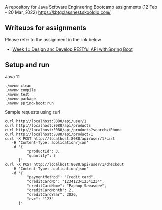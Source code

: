 A repository for Java Software Engineering Bootcamp assignments (12 Feb - 20 Mar, 2022) https://kbtgclassnest.skooldio.com/
## Writeups for assignments
Please refer to the assignment in the link below
* [Week 1 :: Design and Develop RESTful API with Spring Boot](https://github.com/paphopsaw/assignment-java-boot-camp/wiki/Week-01)

## Setup and run
Java 11
```
./mvnw clean
./mvnw compile
./mvnw test
./mvnw package
./mvnw spring-boot:run
```
Sample requests using curl
```
curl http://localhost:8080/api/user/1
curl http://localhost:8080/api/products
curl http://localhost:8080/api/products?search=iPhone
curl http://localhost:8080/api/product/1
curl -X POST http://localhost:8080/api/user/1/cart
   -H 'Content-Type: application/json'
   -d '{
          "productId": 3,
          "quantity": 5
      }'
curl -X POST http://localhost:8080/api/user/1/checkout
   -H 'Content-Type: application/json'
   -d '{
          "paymentMethod": "Credit card",
          "creditCardNo": "1234123412341234",
          "creditCardName": "Paphop Sawasdee",
          "creditCardMonth": 2,
          "creditCardYear": 2026,
          "cvc": "123"
      }'
```
